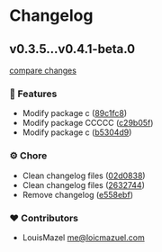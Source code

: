 # Changelog

## v0.3.5...v0.4.1-beta.0

[compare changes](https://github.com/LouisMazel/test-changelogen-monorepo/compare/v0.3.5...v0.4.1-beta.0)

### 🚀 Features

- Modify package c ([89c1fc8](https://github.com/LouisMazel/test-changelogen-monorepo/commit/89c1fc8))
- Modify package CCCCC ([c29b05f](https://github.com/LouisMazel/test-changelogen-monorepo/commit/c29b05f))
- Modify package c ([b5304d9](https://github.com/LouisMazel/test-changelogen-monorepo/commit/b5304d9))

### ⚙️ Chore

- Clean changelog files ([02d0838](https://github.com/LouisMazel/test-changelogen-monorepo/commit/02d0838))
- Clean changelog files ([2632744](https://github.com/LouisMazel/test-changelogen-monorepo/commit/2632744))
- Remove changelog ([e558ebf](https://github.com/LouisMazel/test-changelogen-monorepo/commit/e558ebf))

### ❤️ Contributors

- LouisMazel <me@loicmazuel.com>
